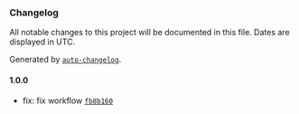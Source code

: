 ### Changelog

All notable changes to this project will be documented in this file. Dates are displayed in UTC.

Generated by [`auto-changelog`](https://github.com/CookPete/auto-changelog).

#### 1.0.0

- fix: fix workflow [`fb8b160`](https://github.com/SanXiaoXing/Black_myth_Wukong/commit/fb8b16027a4d10900480995b5589de5ad8b929ee)
